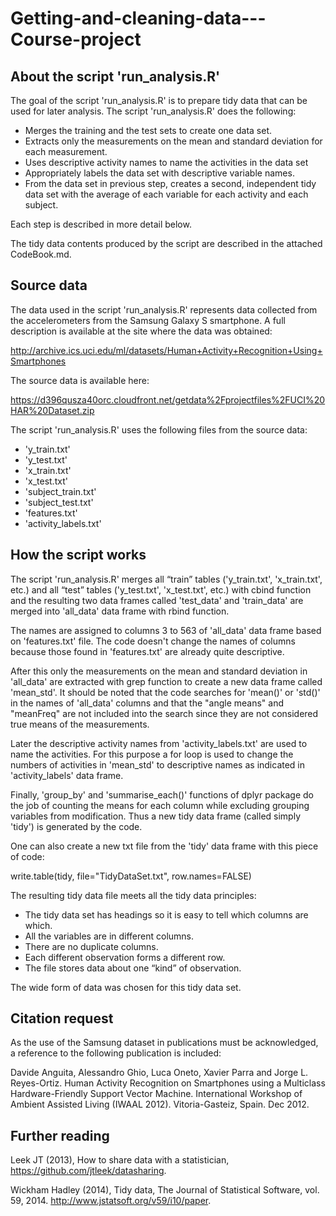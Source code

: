 # Getting-and-cleaning-data---Course-project

About the script 'run_analysis.R'
----------------

The goal of the script 'run_analysis.R' is to prepare tidy data that can be used for later analysis. The script 'run_analysis.R' does the following: 
* Merges the training and the test sets to create one data set. 
* Extracts only the measurements on the mean and standard deviation for each measurement. 
* Uses descriptive activity names to name the activities in the data set 
* Appropriately labels the data set with descriptive variable names.  
* From the data set in previous step, creates a second, independent tidy data set with the average of each variable for each activity and each subject.

Each step is described in more detail below.


The tidy data contents produced by the script are described in the attached CodeBook.md.


Source data
-----------

The data used in the script 'run_analysis.R' represents data collected from the accelerometers from the Samsung Galaxy S smartphone. A full description is available at the site where the data was obtained: 

http://archive.ics.uci.edu/ml/datasets/Human+Activity+Recognition+Using+Smartphones 

The source data is available here: 

https://d396qusza40orc.cloudfront.net/getdata%2Fprojectfiles%2FUCI%20HAR%20Dataset.zip 


The script 'run_analysis.R' uses the following files from the source data:
* 'y_train.txt'
* 'y_test.txt'
* 'x_train.txt' 
* 'x_test.txt'
* 'subject_train.txt' 
* 'subject_test.txt'
* 'features.txt'
* 'activity_labels.txt'


How the script works
---------------------

The script 'run_analysis.R' merges all “train” tables ('y_train.txt', 'x_train.txt', etc.) and all “test” tables ('y_test.txt', 'x_test.txt', etc.) with cbind function and the resulting two data frames called 'test_data' and 'train_data' are merged into 'all_data' data frame with rbind function. 

The names are assigned to columns 3 to 563 of 'all_data' data frame based on 'features.txt' file. The code doesn't change the names of columns because those found in 'features.txt' are already quite descriptive.

After this only the measurements on the mean and standard deviation in 'all_data' are extracted with grep function to create a new data frame called 'mean_std'. It should be noted that the code searches for 'mean()' or 'std()' in the names of 'all_data' columns and that the "angle means" and "meanFreq" are not included into the search since they are not considered true means of the measurements.

Later the descriptive activity names from 'activity_labels.txt' are used to name the activities. For this purpose a for loop is used to change the numbers of activities in 'mean_std' to descriptive names as indicated in 'activity_labels' data frame.

Finally, 'group_by' and 'summarise_each()' functions of dplyr package do the job of counting the means for each column while excluding grouping variables from modification. Thus a new tidy data frame (called simply 'tidy') is generated by the code.

One can also create a new txt file from the 'tidy' data frame with this piece of code:

write.table(tidy, file="TidyDataSet.txt", row.names=FALSE)

The resulting tidy data file meets all the tidy data principles: 
* The tidy data set has headings so it is easy to tell which columns are which. 
* All the variables are in different columns.  
* There are no duplicate columns.
* Each different observation forms a different row.
* The file stores data about one “kind” of observation.

The wide form of data was chosen for this tidy data set.


Citation request
----------------

As the use of the Samsung dataset in publications must be acknowledged, a reference to the following publication is included:

Davide Anguita, Alessandro Ghio, Luca Oneto, Xavier Parra and Jorge L. Reyes-Ortiz. Human Activity Recognition on Smartphones using a Multiclass Hardware-Friendly Support Vector Machine. International Workshop of Ambient Assisted Living (IWAAL 2012). Vitoria-Gasteiz, Spain. Dec 2012.


Further reading
---------------

Leek JT (2013), How to share data with a statistician, https://github.com/jtleek/datasharing.

Wickham Hadley (2014), Tidy data, The Journal of Statistical Software, vol. 59, 2014. http://www.jstatsoft.org/v59/i10/paper.
